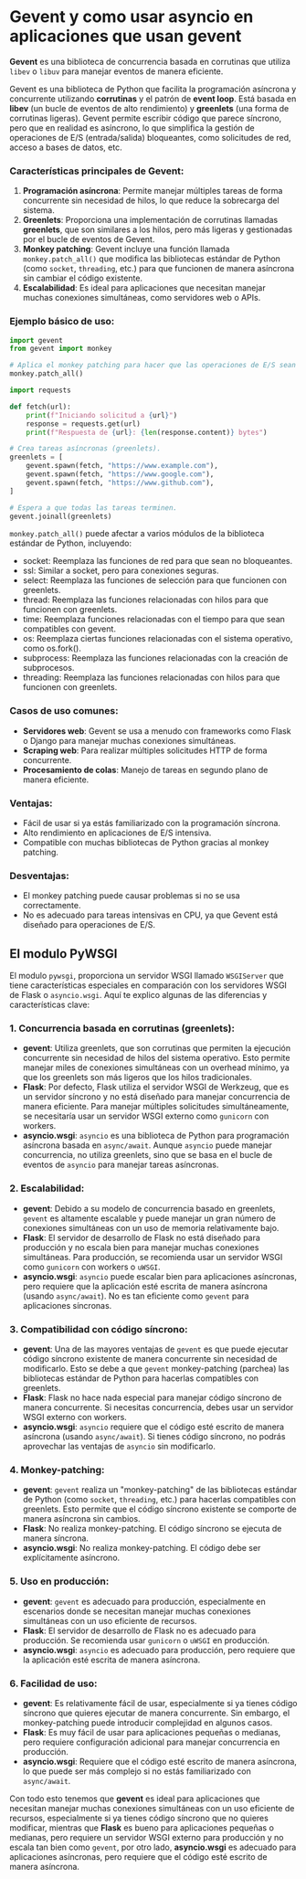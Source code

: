 # Gevent y como usar asyncio en aplicaciones que usan gevent

**Gevent** es una biblioteca de concurrencia basada en corrutinas que utiliza `libev` o `libuv` para manejar eventos de manera eficiente. 

Gevent es una biblioteca de Python que facilita la programación asíncrona y concurrente utilizando **corrutinas** y el patrón de **event loop**. Está basada en **libev** (un bucle de eventos de alto rendimiento) y **greenlets** (una forma de corrutinas ligeras). Gevent permite escribir código que parece síncrono, pero que en realidad es asíncrono, lo que simplifica la gestión de operaciones de E/S (entrada/salida) bloqueantes, como solicitudes de red, acceso a bases de datos, etc.

### Características principales de Gevent:

1. **Programación asíncrona**: Permite manejar múltiples tareas de forma concurrente sin necesidad de hilos, lo que reduce la sobrecarga del sistema.
2. **Greenlets**: Proporciona una implementación de corrutinas llamadas **greenlets**, que son similares a los hilos, pero más ligeras y gestionadas por el bucle de eventos de Gevent.
3. **Monkey patching**: Gevent incluye una función llamada `monkey.patch_all()` que modifica las bibliotecas estándar de Python (como `socket`, `threading`, etc.) para que funcionen de manera asíncrona sin cambiar el código existente.
4. **Escalabilidad**: Es ideal para aplicaciones que necesitan manejar muchas conexiones simultáneas, como servidores web o APIs.

### Ejemplo básico de uso:

```python
import gevent
from gevent import monkey

# Aplica el monkey patching para hacer que las operaciones de E/S sean asíncronas.
monkey.patch_all()

import requests

def fetch(url):
    print(f"Iniciando solicitud a {url}")
    response = requests.get(url)
    print(f"Respuesta de {url}: {len(response.content)} bytes")

# Crea tareas asíncronas (greenlets).
greenlets = [
    gevent.spawn(fetch, "https://www.example.com"),
    gevent.spawn(fetch, "https://www.google.com"),
    gevent.spawn(fetch, "https://www.github.com"),
]

# Espera a que todas las tareas terminen.
gevent.joinall(greenlets)
```

`monkey.patch_all()` puede afectar a varios módulos de la biblioteca estándar de Python, incluyendo:

- socket: Reemplaza las funciones de red para que sean no bloqueantes.
- ssl: Similar a socket, pero para conexiones seguras.
- select: Reemplaza las funciones de selección para que funcionen con greenlets.
- thread: Reemplaza las funciones relacionadas con hilos para que funcionen con greenlets.
- time: Reemplaza funciones relacionadas con el tiempo para que sean compatibles con gevent.
- os: Reemplaza ciertas funciones relacionadas con el sistema operativo, como os.fork().
- subprocess: Reemplaza las funciones relacionadas con la creación de subprocesos.
- threading: Reemplaza las funciones relacionadas con hilos para que funcionen con greenlets.



### Casos de uso comunes:
- **Servidores web**: Gevent se usa a menudo con frameworks como Flask o Django para manejar muchas conexiones simultáneas.
- **Scraping web**: Para realizar múltiples solicitudes HTTP de forma concurrente.
- **Procesamiento de colas**: Manejo de tareas en segundo plano de manera eficiente.

### Ventajas:
- Fácil de usar si ya estás familiarizado con la programación síncrona.
- Alto rendimiento en aplicaciones de E/S intensiva.
- Compatible con muchas bibliotecas de Python gracias al monkey patching.

### Desventajas:
- El monkey patching puede causar problemas si no se usa correctamente.
- No es adecuado para tareas intensivas en CPU, ya que Gevent está diseñado para operaciones de E/S.


## El modulo PyWSGI

El modulo `pywsgi`, proporciona un servidor WSGI llamado `WSGIServer` que tiene características especiales en comparación con los servidores WSGI de Flask o `asyncio.wsgi`. Aquí te explico algunas de las diferencias y características clave:

### 1. **Concurrencia basada en corrutinas (greenlets):**

   - **gevent**: Utiliza greenlets, que son corrutinas que permiten la ejecución concurrente sin necesidad de hilos del sistema operativo. Esto permite manejar miles de conexiones simultáneas con un overhead mínimo, ya que los greenlets son más ligeros que los hilos tradicionales.
   - **Flask**: Por defecto, Flask utiliza el servidor WSGI de Werkzeug, que es un servidor síncrono y no está diseñado para manejar concurrencia de manera eficiente. Para manejar múltiples solicitudes simultáneamente, se necesitaría usar un servidor WSGI externo como `gunicorn` con workers.
   - **asyncio.wsgi**: `asyncio` es una biblioteca de Python para programación asíncrona basada en `async/await`. Aunque `asyncio` puede manejar concurrencia, no utiliza greenlets, sino que se basa en el bucle de eventos de `asyncio` para manejar tareas asíncronas.

### 2. **Escalabilidad:**

   - **gevent**: Debido a su modelo de concurrencia basado en greenlets, `gevent` es altamente escalable y puede manejar un gran número de conexiones simultáneas con un uso de memoria relativamente bajo.
   - **Flask**: El servidor de desarrollo de Flask no está diseñado para producción y no escala bien para manejar muchas conexiones simultáneas. Para producción, se recomienda usar un servidor WSGI como `gunicorn` con workers o `uWSGI`.
   - **asyncio.wsgi**: `asyncio` puede escalar bien para aplicaciones asíncronas, pero requiere que la aplicación esté escrita de manera asíncrona (usando `async/await`). No es tan eficiente como `gevent` para aplicaciones síncronas.

### 3. **Compatibilidad con código síncrono:**

   - **gevent**: Una de las mayores ventajas de `gevent` es que puede ejecutar código síncrono existente de manera concurrente sin necesidad de modificarlo. Esto se debe a que `gevent` monkey-patching (parchea) las bibliotecas estándar de Python para hacerlas compatibles con greenlets.
   - **Flask**: Flask no hace nada especial para manejar código síncrono de manera concurrente. Si necesitas concurrencia, debes usar un servidor WSGI externo con workers.
   - **asyncio.wsgi**: `asyncio` requiere que el código esté escrito de manera asíncrona (usando `async/await`). Si tienes código síncrono, no podrás aprovechar las ventajas de `asyncio` sin modificarlo.

### 4. **Monkey-patching:**

   - **gevent**: `gevent` realiza un "monkey-patching" de las bibliotecas estándar de Python (como `socket`, `threading`, etc.) para hacerlas compatibles con greenlets. Esto permite que el código síncrono existente se comporte de manera asíncrona sin cambios.
   - **Flask**: No realiza monkey-patching. El código síncrono se ejecuta de manera síncrona.
   - **asyncio.wsgi**: No realiza monkey-patching. El código debe ser explícitamente asíncrono.

### 5. **Uso en producción:**

   - **gevent**: `gevent` es adecuado para producción, especialmente en escenarios donde se necesitan manejar muchas conexiones simultáneas con un uso eficiente de recursos.
   - **Flask**: El servidor de desarrollo de Flask no es adecuado para producción. Se recomienda usar `gunicorn` o `uWSGI` en producción.
   - **asyncio.wsgi**: `asyncio` es adecuado para producción, pero requiere que la aplicación esté escrita de manera asíncrona.

### 6. **Facilidad de uso:**

   - **gevent**: Es relativamente fácil de usar, especialmente si ya tienes código síncrono que quieres ejecutar de manera concurrente. Sin embargo, el monkey-patching puede introducir complejidad en algunos casos.
   - **Flask**: Es muy fácil de usar para aplicaciones pequeñas o medianas, pero requiere configuración adicional para manejar concurrencia en producción.
   - **asyncio.wsgi**: Requiere que el código esté escrito de manera asíncrona, lo que puede ser más complejo si no estás familiarizado con `async/await`.


Con todo esto tenemos que **gevent** es ideal para aplicaciones que necesitan manejar muchas conexiones simultáneas con un uso eficiente de recursos, especialmente si ya tienes código síncrono que no quieres modificar, mientras que **Flask** es bueno para aplicaciones pequeñas o medianas, pero requiere un servidor WSGI externo para producción y no escala tan bien como `gevent`, por otro lado, **asyncio.wsgi** es adecuado para aplicaciones asíncronas, pero requiere que el código esté escrito de manera asíncrona.
